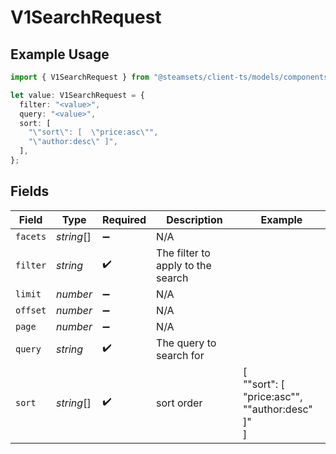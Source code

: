 # V1SearchRequest

## Example Usage

```typescript
import { V1SearchRequest } from "@steamsets/client-ts/models/components";

let value: V1SearchRequest = {
  filter: "<value>",
  query: "<value>",
  sort: [
    "\"sort\": [  \"price:asc\"",
    "\"author:desc\" ]",
  ],
};
```

## Fields

| Field                                                 | Type                                                  | Required                                              | Description                                           | Example                                               |
| ----------------------------------------------------- | ----------------------------------------------------- | ----------------------------------------------------- | ----------------------------------------------------- | ----------------------------------------------------- |
| `facets`                                              | *string*[]                                            | :heavy_minus_sign:                                    | N/A                                                   |                                                       |
| `filter`                                              | *string*                                              | :heavy_check_mark:                                    | The filter to apply to the search                     |                                                       |
| `limit`                                               | *number*                                              | :heavy_minus_sign:                                    | N/A                                                   |                                                       |
| `offset`                                              | *number*                                              | :heavy_minus_sign:                                    | N/A                                                   |                                                       |
| `page`                                                | *number*                                              | :heavy_minus_sign:                                    | N/A                                                   |                                                       |
| `query`                                               | *string*                                              | :heavy_check_mark:                                    | The query to search for                               |                                                       |
| `sort`                                                | *string*[]                                            | :heavy_check_mark:                                    | sort order                                            | [<br/>"\"sort\": [  \"price:asc\"",<br/>"\"author:desc\" ]"<br/>] |
